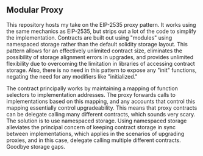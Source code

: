 ## Modular Proxy

This repository hosts my take on the EIP-2535 proxy pattern. It works using the same mechanics as EIP-2535, but strips out a lot of the code to simplify the implementation. Contracts are built out using "modules" using namespaced storage rather than the default solidity storage layout. This pattern allows for an effectively unlimited contract size, eliminates the possibility of storage alignment errors in upgrades, and provides unlimited flexibility due to overcoming the limitation in libraries of accessing contract storage. Also, there is no need in this pattern to expose any "init" functions, negating the need for any modifiers like "initialized."

The contract principally works by maintaining a mapping of function selectors to implementation addresses. The proxy forwards calls to implementations based on this mapping, and any accounts that control this mapping essentially control upgradeability. This means that proxy contracts can be delegate calling many different contracts, which sounds very scary. The solution is to use namespaced storage. Using namespaced storage alleviates the principal concern of keeping contract storage in sync between implementations, which applies in the scenarios of upgrading proxies, and in this case, delegate calling multiple different contracts. Goodbye storage gaps.
